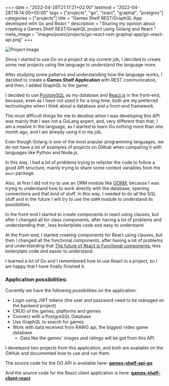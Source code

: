 +++
date = "2022-04-28T21:17:21+02:00"
lastmod = "2022-04-28T18:14:00+00:00"
tags = ["projects", "go", "react", "graphql", "postgres"]
categories = ["projects"]
title = "Games Shelf REST/GraphQL App developed with Go and React "
description = "Sharing my opinion about creating a Games Shelf REST/GraphQL project using Golang and React "
meta_image = "images/posts/projects/go-react-rest-graphql-app/go-react-api.png"
+++

![Project image](/images/posts/projects/go-react-rest-graphql-app/go-react-api.png)

Since I started to use Go on a project at my current job, I decided to create some real projects using the language to understand the language more.


After studying some patterns and understanding how the language works, I decided to create a **Games Shelf Application** with REST communication, and then, I added GraphQL to the game.


I decided to use [PostgreSQL](https://www.postgresql.org/) as my database and [React.js](https://reactjs.org/) in the front-end, because, even as I have not used it for a long time, both are my preferred technologies when I think about a database and a front-end framework.

The most difficult things for me to develop when I was developing this API was mainly that I was not a GoLang expert, and, very different than that, I am a newbie in the language, as I started to learn Go nothing more than one month ago, and I am already using it in my job.

Even though Golang is one of the most popular programming languages, we do not have a lot of examples of projects on Github when comparing it with languages like Python and Node.js.


In this way, I had a lot of problems trying to refactor the code to follow a good API structure, mainly trying to share some context variables from the `main` package.

Also, at first I did not try to use an ORM module like [GORM](https://github.com/go-gorm/gorm), because I was trying to understand how to work directly with the database, opening connections and that kind of stuff. In this way, I needed to do all the SQL stuff and in the future I will try to use the `GORM` module to understand its possibilities.

In the front-end I started to create components in react using classes, but after I changed all for class components, after having a lot of problems and understanding that , less boilertplate code and easy to understand.

At the front-end, I started creating components for React using classes, but then I changed all the functional components, after having a lot of problems and understanding that [The future of React is Functional components](https://hackernoon.com/react-functional-components-are-the-future), less boilerplate code and easier to understand.

I learned a lot of Go and I remembered how to use React in a project, so I am happy that I have finally finished it.

###  Application possibilities:


Currently we  have the following possibilities on the application:

- Login using JWT tokens (the user and password need to be managed on the backend project)
- CRUD of the games, platforms and genres
- Connect with a PostgreSQL Database
- Use GraphQL to search for games
- Work with data received from RAWG api, the biggest video game database
  - Data like the games' images and ratings will be got from this API.

I develepod two projects from this application, and both are available on the GitHub and documented how to use and run them.

The source code for the GO API is available here: [**games-shelf-api-go**](https://github.com/coderade/games-shelf-api-go)

And the source code for the React client application is here: [**games-shelf-client-react**](https://github.com/coderade/games-shelf-client-react)